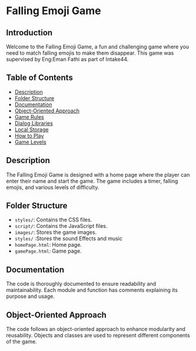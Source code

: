 # Falling Emoji Game

## Introduction

Welcome to the Falling Emoji Game, a fun and challenging game where you need to match falling emojis to make them disappear. This game was supervised by Eng:Eman Fathi as part of Intake44.

## Table of Contents

- [Description](#description)
- [Folder Structure](#folder-structure)
- [Documentation](#documentation)
- [Object-Oriented Approach](#object-oriented-approach)
- [Game Rules](#game-rules)
- [Dialog Libraries](#dialog-libraries)
- [Local Storage](#local-storage)
- [How to Play](#how-to-play)
- [Game Levels](#game-levels)

## Description

The Falling Emoji Game is designed with a home page where the player can enter their name and start the game. The game includes a timer, falling emojis, and various levels of difficulty.

## Folder Structure

- `styles/`: Contains the CSS files.
- `script/`: Contains the JavaScript files.
- `images/`: Stores the game images.
- `styles/` :Stores the sound Effects and music
- `homePage.html`: Home page.
- `gamePage.html`: Game page.


## Documentation

The code is thoroughly documented to ensure readability and maintainability. Each module and function has comments explaining its purpose and usage.

## Object-Oriented Approach

The code follows an object-oriented approach to enhance modularity and reusability. Objects and classes are used to represent different components of the game.

